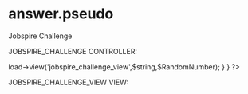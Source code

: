 # answer.pseudo
Jobspire Challenge 

JOBSPIRE_CHALLENGE CONTROLLER:

<?php 
session_start();
  class Jobspire_challenge extends CI_Controller
  {
      function __construct()
	  	{
		    parent::__construct();
	  	}
	  	
	  	function GetChar($name)
	  	{
	  	  $data['string']=$name;
	  	  $data['RandomNumber']=rand(6,15);
	  	  $this->load->view('jobspire_challenge_view',$string,$RandomNumber);
	  	}
  }
?>

JOBSPIRE_CHALLENGE_VIEW    VIEW:

<?php 

echo "$string"."$RandomNumber";

?>

